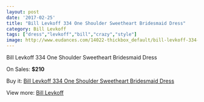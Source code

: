 ```yaml
---
layout: post
date: '2017-02-25'
title: "Bill Levkoff 334 One Shoulder Sweetheart Bridesmaid Dress"
category: Bill Levkoff
tags: ["dress","levkoff","bill","crazy","style"]
image: http://www.eudances.com/14022-thickbox_default/bill-levkoff-334-one-shoulder-sweetheart-bridesmaid-dress.jpg
---
```

Bill Levkoff 334 One Shoulder Sweetheart Bridesmaid Dress

On Sales: **$210**
<a href="https://www.eudances.com/en/bill-levkoff/4207-bill-levkoff-334-one-shoulder-sweetheart-bridesmaid-dress.html"><amp-img layout="responsive" width="600" height="600" src="//www.eudances.com/14022-thickbox_default/bill-levkoff-334-one-shoulder-sweetheart-bridesmaid-dress.jpg" alt="Bill Levkoff 334 One Shoulder Sweetheart Bridesmaid Dress 0" /></a>
<a href="https://www.eudances.com/en/bill-levkoff/4207-bill-levkoff-334-one-shoulder-sweetheart-bridesmaid-dress.html"><amp-img layout="responsive" width="600" height="600" src="//www.eudances.com/14023-thickbox_default/bill-levkoff-334-one-shoulder-sweetheart-bridesmaid-dress.jpg" alt="Bill Levkoff 334 One Shoulder Sweetheart Bridesmaid Dress 1" /></a>

Buy it: [Bill Levkoff 334 One Shoulder Sweetheart Bridesmaid Dress](https://www.eudances.com/en/bill-levkoff/4207-bill-levkoff-334-one-shoulder-sweetheart-bridesmaid-dress.html "Bill Levkoff 334 One Shoulder Sweetheart Bridesmaid Dress")

View more: [Bill Levkoff](https://www.eudances.com/en/57-bill-levkoff "Bill Levkoff")